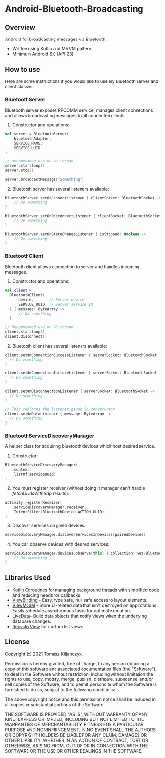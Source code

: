 # Android-Bluetooth-Broadcasting

## Overview

Android for broadcasting messages via Bluetooth.
* Written using Kotlin and MVVM pattern
* Minimum Android 6.0 (API 23)

## How to use
Here are some instructions if you would like to use my Bluetooth server and client classes.

### BluetoothServer
Bluetooth server exposes RFCOMM service, manages client connections and allows broadcasting messages to all connected clients.

1. Constructor and operations:
``` kotlin
val server = BluetoothServer(
    bluetoothAdapter,
    SERVICE_NAME,
    SERVICE_UUID
)

// Recommended use on IO thread
server.startloop()
server.stop()

server.broadcastMessage("Something")
```
2. Bluetooth server has several listeners available:
``` kotlin
bluetoothServer.setOnConnectListener { clientSocket: BluetoothSocket ->
    // Do something
}

bluetoothServer.setOnDisconnectListener { clientSocket: BluetoothSocket ->
    // Do something
}

bluetoothServer.setOnStateChangeListener { isStopped: Boolean ->
    // Do something
}
```

### BluetoothClient
Bluetooth client allows connection to server and handles incoming messages.

1. Constructor and operations:
``` kotlin
val client =
  BluetoothClient(
      device,       // Server device
      SERVICE_UUID  // Server service ID
  ) { message: ByteArray ->
      // Do something
  }
  
// Recommended use on IO thread
client.startloop()
client.disconnect()

```
2. Bluetooth client has several listeners available:
``` kotlin
client.setOnConnectionSuccessListener { serverSocket: BluetoothSocket ->
  // Do something
}

client.setOnConnectionFailureListener { serverSocket: BluetoothSocket ->
  // Do something
}

client.setOnDisconnectionListener { serverSocket: BluetoothSocket ->
  // Do something
}

// This replaces the listener given in constructor
client.setOnDataListener { message: ByteArray ->
  // Do something
}
```


### BluetoothServiceDiscoveryManager
A helper class for acquiring bluetooth devices which host desired service.

1. Constructor:
``` kotlin
BluetoothServiceDiscoveryManager(
    context,
    listOf(serviceUuid)
)
```
2. You must register receiver (without doing it manager can't handle *fetchUuidsWithSdp* results):
``` kotlin
activity.registerReceiver(
    serviceDiscoveryManager.receiver,
    IntentFilter(BluetoothDevice.ACTION_UUID)
)
```
3. Discover services on given devices:
``` kotlin
serviceDiscoveryManager.discoverServicesInDevices(pairedDevices)
```
4. You can observe devices with desired services:
``` kotlin
serviceDiscoveryManager.devices.observe(this) { collection: Set<BluetoothDevice> ->
    // Do something
}
```

## Libraries Used
* [Kotlin Coroutines](https://kotlinlang.org/docs/coroutines-overview.html) for managing background threads with simplified code and reducing needs for callbacks.
* [ViewBinding](https://developer.android.com/topic/libraries/view-binding) - Easy, type safe, null safe access to layout elements.
* [ViewModel](https://developer.android.com/topic/libraries/architecture/viewmodel) - Store UI-related data that isn't destroyed on app rotations. Easily schedule asynchronous tasks for optimal execution.
* [LiveData](https://developer.android.com/topic/libraries/architecture/livedata)- Build data objects that notify views when the underlying database changes.
* [RecyclerView](https://developer.android.com/guide/topics/ui/layout/recyclerview?gclsrc=aw.ds&gclid=CjwKCAjwrPCGBhALEiwAUl9X03wCNk7bhvoxs_okW86jFVgc92QelSerqKyYmfEM54CbHOsKc3tYyxoCgRcQAvD_BwE) for custom list views.

## License
Copyright (c) 2021 Tomasz Kiljańczyk

Permission is hereby granted, free of charge, to any person obtaining a copy
of this software and associated documentation files (the "Software"), to deal
in the Software without restriction, including without limitation the rights
to use, copy, modify, merge, publish, distribute, sublicense, and/or sell
copies of the Software, and to permit persons to whom the Software is
furnished to do so, subject to the following conditions:

The above copyright notice and this permission notice shall be included in all
copies or substantial portions of the Software.

THE SOFTWARE IS PROVIDED "AS IS", WITHOUT WARRANTY OF ANY KIND, EXPRESS OR
IMPLIED, INCLUDING BUT NOT LIMITED TO THE WARRANTIES OF MERCHANTABILITY,
FITNESS FOR A PARTICULAR PURPOSE AND NONINFRINGEMENT. IN NO EVENT SHALL THE
AUTHORS OR COPYRIGHT HOLDERS BE LIABLE FOR ANY CLAIM, DAMAGES OR OTHER
LIABILITY, WHETHER IN AN ACTION OF CONTRACT, TORT OR OTHERWISE, ARISING FROM,
OUT OF OR IN CONNECTION WITH THE SOFTWARE OR THE USE OR OTHER DEALINGS IN THE
SOFTWARE.

